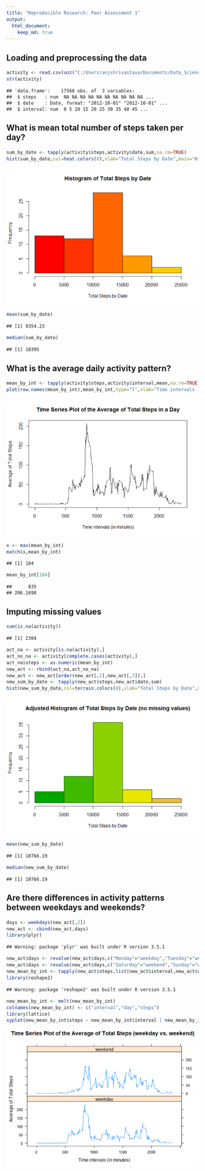 ```yaml
---
title: "Reproducible Research: Peer Assessment 1"
output: 
  html_document:
    keep_md: true
---
```




## Loading and preprocessing the data

```r
activity <- read.csv(unz("C:/Users/anjshrivastava/Documents/Data_Science_Homework/datasciencecoursera/RepData_PeerAssessment1/activity.zip", "activity.csv"),colClasses=c("numeric","Date","numeric"))
str(activity)
```

```
## 'data.frame':	17568 obs. of  3 variables:
##  $ steps   : num  NA NA NA NA NA NA NA NA NA NA ...
##  $ date    : Date, format: "2012-10-01" "2012-10-01" ...
##  $ interval: num  0 5 10 15 20 25 30 35 40 45 ...
```

## What is mean total number of steps taken per day?



```r
sum_by_date <- tapply(activity$steps,activity$date,sum,na.rm=TRUE)
hist(sum_by_date,col=heat.colors(8),xlab="Total Steps by Date",main="Histogram of Total Steps by Date")
```

![](PA1_template_files/figure-html/unnamed-chunk-2-1.png)<!-- -->

```r
mean(sum_by_date)
```

```
## [1] 9354.23
```

```r
median(sum_by_date)
```

```
## [1] 10395
```

## What is the average daily activity pattern?


```r
mean_by_int <- tapply(activity$steps,activity$interval,mean,na.rm=TRUE)
plot(row.names(mean_by_int),mean_by_int,type="l",xlab="Time intervals (in minutes)",ylab="Average of Total Steps",main="Time Series Plot of the Average of Total Steps in a Day")
```

![](PA1_template_files/figure-html/unnamed-chunk-3-1.png)<!-- -->

```r
x <- max(mean_by_int)
match(x,mean_by_int)
```

```
## [1] 104
```

```r
mean_by_int[104]
```

```
##      835 
## 206.1698
```

## Imputing missing values


```r
sum(is.na(activity))
```

```
## [1] 2304
```

```r
act_na <- activity[is.na(activity),]
act_no_na <- activity[complete.cases(activity),]
act_na$steps <- as.numeric(mean_by_int)
new_act <- rbind(act_na,act_no_na)
new_act <- new_act[order(new_act[,2],new_act[,3]),]
new_sum_by_date <- tapply(new_act$steps,new_act$date,sum)
hist(new_sum_by_date,col=terrain.colors(8),xlab="Total Steps by Date",main="Adjusted Histogram of Total Steps by Date (no missing values)")
```

![](PA1_template_files/figure-html/unnamed-chunk-4-1.png)<!-- -->

```r
mean(new_sum_by_date)
```

```
## [1] 10766.19
```

```r
median(new_sum_by_date)
```

```
## [1] 10766.19
```

## Are there differences in activity patterns between weekdays and weekends?

```r
days <- weekdays(new_act[,2])
new_act <- cbind(new_act,days)
library(plyr)
```

```
## Warning: package 'plyr' was built under R version 3.5.1
```

```r
new_act$days <- revalue(new_act$days,c("Monday"="weekday","Tuesday"="weekday","Wednesday"="weekday","Thursday"="weekday","Friday"="weekday"))
new_act$days <- revalue(new_act$days,c("Saturday"="weekend","Sunday"="weekend"))
new_mean_by_int <- tapply(new_act$steps,list(new_act$interval,new_act$days),mean)
library(reshape2)
```

```
## Warning: package 'reshape2' was built under R version 3.5.1
```

```r
new_mean_by_int <- melt(new_mean_by_int)
colnames(new_mean_by_int) <- c("interval","day","steps")
library(lattice)
xyplot(new_mean_by_int$steps ~ new_mean_by_int$interval | new_mean_by_int$day, layout=c(1,2),type="l",main="Time Series Plot of the Average of Total Steps (weekday vs. weekend)",xlab="Time intervals (in minutes)",ylab="Average of Total Steps")
```

![](PA1_template_files/figure-html/unnamed-chunk-5-1.png)<!-- -->


